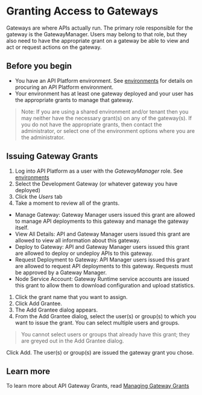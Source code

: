 # Granting Access to Gateways
Gateways are where APIs actually run.  The primary role responsible for the gateway is the GatewayManager.  Users may belong to that role, but they also need to have the appropriate grant on a gateway be able to view and act or request actions on the gateway.

## Before you begin
- You have an API Platform environment.  See [environments](../../../environments/README.md) for details on procuring an API Platform environment.
- Your environment has at least one gateway deployed and your user has the appropriate grants to manage that gateway.

> Note: If you are using a shared environment and/or tenant then you may neither have the necessary grant(s) on any of the gateway(s).  If you do not have the appropriate grants, then contact the administrator, or select one of the environment options where you are the administrator.

## Issuing Gateway Grants
1. Log into API Platform as a user with the *GatewayManager* role.  See [environments](../../../environments/README.md)
1. Select the Development Gateway (or whatever gateway you have deployed)
1. Click the *Users* tab
1. Take a moment to review all of the grants.  
  - Manage Gateway: Gateway Manager users issued this grant are allowed to manage API deployments to this gateway and manage the gateway itself.
  - View All Details: API and Gateway Manager users issued this grant are allowed to view all information about this gateway.
  - Deploy to Gateway: API and Gateway Manager users issued this grant are allowed to deploy or undeploy APIs to this gateway.
  - Request Deployment to Gateway: API Manager users issued this grant are allowed to request API deployments to this gateway. Requests must be approved by a Gateway Manager.
  - Node Service Account: Gateway Runtime service accounts are issued this grant to allow them to download configuration and upload statistics.
1. Click the grant name that you want to assign.
  1. Click Add Grantee.
  1. The Add Grantee dialog appears.
  1. From the Add Grantee dialog, select the user(s) or group(s) to which you want to issue the grant. You can select multiple users and groups.

> You cannot select users or groups that already have this grant; they are greyed out in the Add Grantee dialog.

Click Add.
The user(s) or group(s) are issued the gateway grant you chose.

## Learn more
To learn more about API Gateway Grants, read [Managing Gateway Grants](https://docs.oracle.com/en/cloud/paas/api-platform-cloud/apfad/managing-gateway-grants.html)